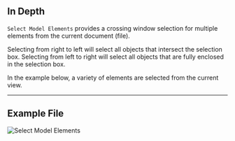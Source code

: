## In Depth
`Select Model Elements` provides a crossing window selection for multiple elements from the current document (file). 

Selecting from right to left will select all objects that intersect the selection box. Selecting from left to right will select all objects that are fully enclosed in the selection box.

In the example below, a variety of elements are selected from the current view.
___
## Example File

![Select Model Elements](./Dynamo.Nodes.DSModelElementsSelection_img.jpg)